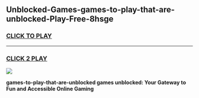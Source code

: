 
## Unblocked-Games-games-to-play-that-are-unblocked-Play-Free-8hsge
<h3>
<a href="https://premium76.site?title=games-to-play-that-are-unblocked&ref=19M">CLICK TO PLAY</a></h3>
<hr>

<h3>
<a href="https://premium76.site?title=games-to-play-that-are-unblocked&ref=19M">CLICK 2 PLAY</a>
  
</h3>

<a href="https://premium76.site?title=games-to-play-that-are-unblocked&ref=19M"><img src="https://clearcache.store/games.png"></a>


**games-to-play-that-are-unblocked games unblocked: Your Gateway to Fun and Accessible Online Gaming**
